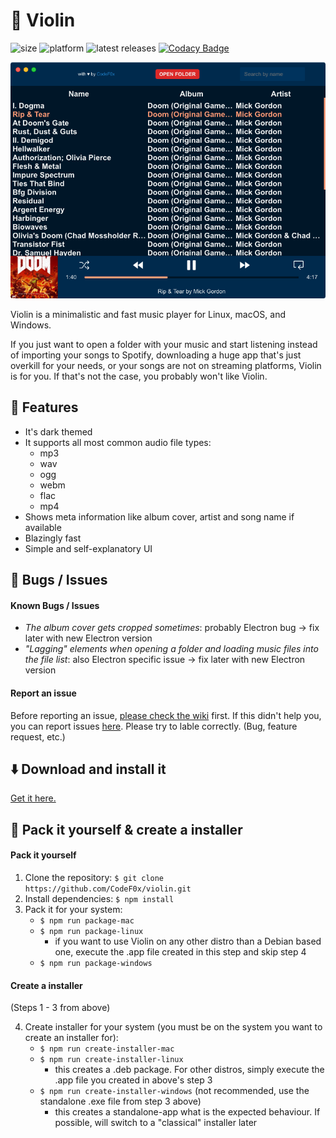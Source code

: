 # 🎼 Violin

![size](https://img.shields.io/badge/application%20size%3A-~55%20MB-green.svg) ![platform](https://img.shields.io/badge/runs%20on%3A-windows%20|%20linux%20|%20osx-blue.svg) ![latest releases](https://img.shields.io/github/release-date/CodeF0x/violin.svg?label=latest%20release%3A) [![Codacy Badge](https://api.codacy.com/project/badge/Grade/7549990eb1954df9858c27b21bf0f8ed)](https://www.codacy.com/app/CodeF0x/violin?utm_source=github.com&utm_medium=referral&utm_content=CodeF0x/violin&utm_campaign=Badge_Grade)

![screenshot](docs/assets/screenshot.png)

Violin is a minimalistic and fast music player for Linux, macOS, and Windows.

If you just want to open a folder with your music and start listening instead of importing your songs to Spotify, downloading a huge app that's just overkill for your needs, or your songs are not on streaming platforms, Violin is for you. If that's not the case, you probably won't like Violin.

## 📓 Features

- It's dark themed
- It supports all most common audio file types:
  - mp3
  - wav
  - ogg
  - webm
  - flac
  - mp4
- Shows meta information like album cover, artist and song name if available
- Blazingly fast
- Simple and self-explanatory UI

## 🐛 Bugs / Issues

#### Known Bugs / Issues

- _The album cover gets cropped sometimes_: probably Electron bug -> fix later with new Electron version
- _"Lagging" elements when opening a folder and loading music files into the file list_: also Electron specific issue -> fix later with new Electron version

#### Report an issue

Before reporting an issue, [please check the wiki](https://github.com/CodeF0x/violin/wiki) first. If this didn't help you, you can report issues [here](https://github.com/CodeFox/violin/issues). Please try to lable correctly. (Bug, feature request, etc.)

## ⬇️ Download and install it

[Get it here.](https://github.com/CodeF0x/violin/releases)

## 🔨 Pack it yourself & create a installer

#### Pack it yourself

1. Clone the repository: `$ git clone https://github.com/CodeF0x/violin.git`
2. Install dependencies: `$ npm install`
3. Pack it for your system:
   - `$ npm run package-mac`
   - `$ npm run package-linux`
     - if you want to use Violin on any other distro than a Debian based one, execute the .app file created in this step and skip step 4
   - `$ npm run package-windows`

#### Create a installer

(Steps 1 - 3 from above)

4. Create installer for your system (you must be on the system you want to create an installer for):
   - `$ npm run create-installer-mac`
   - `$ npm run create-installer-linux`
     - this creates a .deb package. For other distros, simply execute the .app file you created in above's step 3
   - `$ npm run create-installer-windows` (not recommended, use the standalone .exe file from step 3 above)
     - this creates a standalone-app what is the expected behaviour. If possible, will switch to a "classical" installer later
